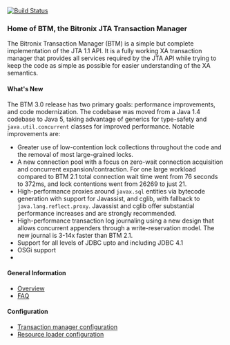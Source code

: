 [![Build Status](https://www.travis-ci.org/bitronix/btm.png?branch=master)](https://www.travis-ci.org/bitronix/btm)

### Home of BTM, the Bitronix JTA Transaction Manager ###

The Bitronix Transaction Manager (BTM) is a simple but complete implementation of the JTA 1.1 API. It is a fully 
working XA transaction manager that provides all services required by the JTA API while trying to keep the code 
as simple as possible for easier understanding of the XA semantics.

#### What's New ####
The BTM 3.0 release has two primary goals: performance improvements, and code modernization.  The codebase was moved from
a Java 1.4 codebase to Java 5, taking advantage of generics for type-safety and `java.util.concurrent` classes for improved
performance.  Notable improvements are:
* Greater use of low-contention lock collections throughout the code and the removal of most large-grained locks.
* A new connection pool with a focus on zero-wait connection acquisition and concurrent expansion/contraction. For one large
workload compared to BTM 2.1 total connection wait time went from 76 seconds to 372ms, and lock contentions went from 26269
to just 21.
* High-performance proxies around `javax.sql` entities via bytecode generation with support for Javassist, and cglib, with 
fallback to `java.lang.reflect.proxy`.  Javassist and cglib offer substantial performance increases and are strongly recommended.
* High-performance transaction log journaling using a new design that allows concurrent appenders through a 
write-reservation model.  The new journal is 3-14x faster than BTM 2.1.
* Support for all levels of JDBC upto and including JDBC 4.1
* OSGi support
* 
#### General Information ####
* [Overview](https://github.com/bitronix/btm/wiki/Overview)
* [FAQ](https://github.com/bitronix/btm/wiki/FAQ)

#### Configuration ####
* [Transaction manager configuration](https://github.com/bitronix/btm/wiki/Transaction-manager-configuration)
* [Resource loader configuration](https://github.com/bitronix/btm/wiki/Resource-loader-configuration)
